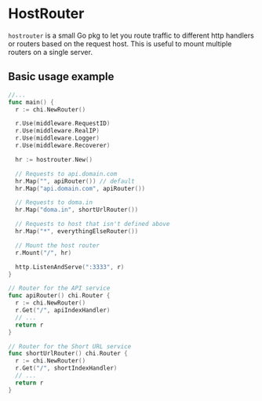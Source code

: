 # HostRouter

`hostrouter` is a small Go pkg to let you route traffic to different http handlers or routers
based on the request host. This is useful to mount multiple routers on a single server.

## Basic usage example

```go
//...
func main() {
  r := chi.NewRouter()

  r.Use(middleware.RequestID)
  r.Use(middleware.RealIP)
  r.Use(middleware.Logger)
  r.Use(middleware.Recoverer)

  hr := hostrouter.New()

  // Requests to api.domain.com
  hr.Map("", apiRouter()) // default
  hr.Map("api.domain.com", apiRouter())

  // Requests to doma.in
  hr.Map("doma.in", shortUrlRouter())

  // Requests to host that isn't defined above
  hr.Map("*", everythingElseRouter())

  // Mount the host router
  r.Mount("/", hr)

  http.ListenAndServe(":3333", r)
}

// Router for the API service
func apiRouter() chi.Router {
  r := chi.NewRouter()
  r.Get("/", apiIndexHandler)
  // ...
  return r
}

// Router for the Short URL service
func shortUrlRouter() chi.Router {
  r := chi.NewRouter()
  r.Get("/", shortIndexHandler)
  // ...
  return r
}
```
